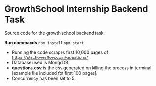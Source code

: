 # GrowthSchool Internship Backend Task

Source code for the growth school backend task.

**Run commands**
  ```npm install```
  ```npm start```

- Running the code scrapes first 10,000 pages of https://stackoverflow.com/questions/ 
- Database used is MongoDB
- **questions.csv** is the csv generated on killing the process in terminal [example file included for first 100 pages].
- Concurrency has been set to 5.

